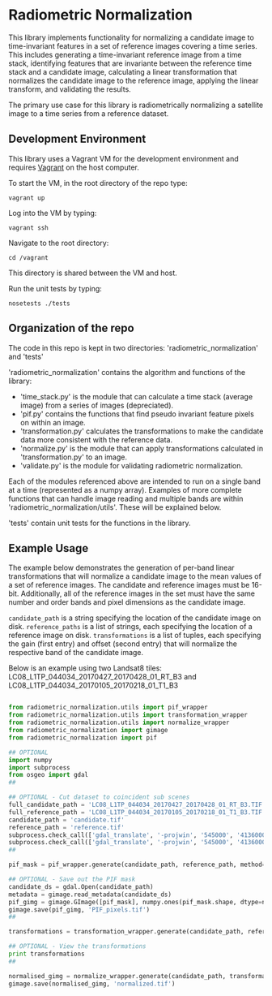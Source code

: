 # Radiometric Normalization

This library implements functionality for normalizing a candidate image to time-invariant features in a set of reference images covering a time series.  This includes generating a time-invariant reference image from a time stack, identifying features that are invariante between the reference time stack and a candidate image, calculating a linear transformation that normalizes the candidate image to the reference image, applying the linear transform, and validating the results.

The primary use case for this library is radiometrically normalizing a satellite image to a time series from a reference dataset.

## Development Environment

This library uses a Vagrant VM for the development environment and requires [Vagrant](https://www.vagrantup.com/) on the host computer.

To start the VM, in the root directory of the repo type:
```
vagrant up
```

Log into the VM by typing:
```
vagrant ssh
```

Navigate to the root directory:
```
cd /vagrant
```
This directory is shared between the VM and host.

Run the unit tests by typing:
```
nosetests ./tests
```


## Organization of the repo

The code in this repo is kept in two directories: 'radiometric_normalization' and 'tests'

'radiometric_normalization' contains the algorithm and functions of the library:
* 'time_stack.py' is the module that can calculate a time stack (average image) from a series of images (depreciated).
* 'pif.py' contains the functions that find pseudo invariant feature pixels on within an image.
* 'transformation.py' calculates the transformations to make the candidate data more consistent with the reference data.
* 'normalize.py' is the module that can apply transformations calculated in 'transformation.py' to an image.
* 'validate.py' is the module for validating radiometric normalization.

Each of the modules referenced above are intended to run on a single band at a time (represented as a numpy array). Examples of more complete functions that can handle image reading and multiple bands are within 'radiometric_normalization/utils'. These will be explained below.

'tests' contain unit tests for the functions in the library.


## Example Usage

The example below demonstrates the generation of per-band linear transformations that will normalize a candidate image to the mean values of a set of reference images. The candidate and reference images must be 16-bit. Additionally, all of the reference images in the set must have the same number and order bands and pixel dimensions as the candidate image.

`candidate_path` is a string specifying the location of the candidate image on disk. `reference_paths` is a list of strings, each specifying the location of a reference image on disk. `transformations` is a list of tuples, each specifying the gain (first entry) and offset (second entry) that will normalize the respective band of the candidate image.

Below is an example using two Landsat8 tiles: LC08_L1TP_044034_20170427_20170428_01_RT_B3 and LC08_L1TP_044034_20170105_20170218_01_T1_B3

```python

from radiometric_normalization.utils import pif_wrapper
from radiometric_normalization.utils import transformation_wrapper
from radiometric_normalization.utils import normalize_wrapper
from radiometric_normalization import gimage
from radiometric_normalization import pif

## OPTIONAL
import numpy
import subprocess
from osgeo import gdal
##

## OPTIONAL - Cut dataset to coincident sub scenes
full_candidate_path = 'LC08_L1TP_044034_20170427_20170428_01_RT_B3.TIF'
full_reference_path = 'LC08_L1TP_044034_20170105_20170218_01_T1_B3.TIF'  # Older scene
candidate_path = 'candidate.tif'
reference_path = 'reference.tif'
subprocess.check_call(['gdal_translate', '-projwin', '545000', '4136000', '601000', '4084000', full_candidate_path, candidate_path])
subprocess.check_call(['gdal_translate', '-projwin', '545000', '4136000', '601000', '4084000', full_reference_path, reference_path])
##

pif_mask = pif_wrapper.generate(candidate_path, reference_path, method='filter_alpha')

## OPTIONAL - Save out the PIF mask
candidate_ds = gdal.Open(candidate_path)
metadata = gimage.read_metadata(candidate_ds)
pif_gimg = gimage.GImage([pif_mask], numpy.ones(pif_mask.shape, dtype=numpy.bool), metadata)
gimage.save(pif_gimg, 'PIF_pixels.tif')
##

transformations = transformation_wrapper.generate(candidate_path, reference_path, pif_mask, method='linear_relationship')

## OPTIONAL - View the transformations
print transformations
##

normalised_gimg = normalize_wrapper.generate(candidate_path, transformations)
gimage.save(normalised_gimg, 'normalized.tif')
```
